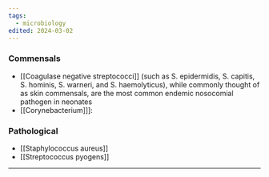 ```yaml
---
tags:
  - microbiology
edited: 2024-03-02
---
```

### Commensals
- [[Coagulase negative streptococci]] (such as S. epidermidis, S. capitis, S. hominis, S. warneri, and S. haemolyticus), while commonly thought of as skin commensals, are the most common endemic nosocomial pathogen in neonates
- [[Corynebacterium]]]: 
### Pathological
- [[Staphylococcus aureus]]
- [[Streptococcus pyogens]] 

---
